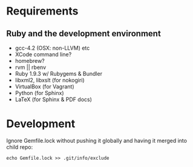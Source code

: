 # Requirements

## Ruby and the development environment
- gcc-4.2 (OSX: non-LLVM) etc
- XCode command line?
- homebrew?
- rvm || rbenv
- Ruby 1.9.3 w/ Rubygems & Bundler
- libxml2, libxslt (for nokogiri)
- VirtualBox (for Vagrant)
- Python (for Sphinx)
- LaTeX (for Sphinx & PDF docs)

# Development

Ignore Gemfile.lock without pushing it globally and having it merged
into child repo:

    echo Gemfile.lock >> .git/info/exclude

